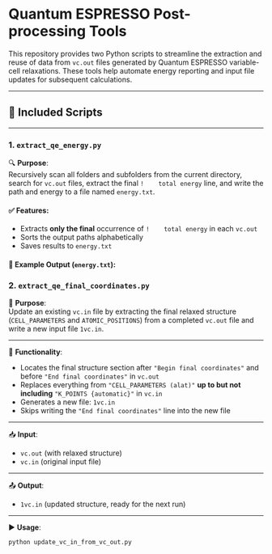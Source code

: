 # Quantum ESPRESSO Post-processing Tools

This repository provides two Python scripts to streamline the extraction and reuse of data from `vc.out` files generated by Quantum ESPRESSO variable-cell relaxations. These tools help automate energy reporting and input file updates for subsequent calculations.

---

## 🧰 Included Scripts

---

### 1. `extract_qe_energy.py`

🔍 **Purpose**:  
Recursively scan all folders and subfolders from the current directory, search for `vc.out` files, extract the final `!    total energy` line, and write the path and energy to a file named `energy.txt`.

#### ✅ Features:
- Extracts **only the final** occurrence of `!    total energy` in each `vc.out`
- Sorts the output paths alphabetically
- Saves results to `energy.txt`

#### 📄 Example Output (`energy.txt`):


### 2. `extract_qe_final_coordinates.py`

🔄 **Purpose**:  
Update an existing `vc.in` file by extracting the final relaxed structure (`CELL_PARAMETERS` and `ATOMIC_POSITIONS`) from a completed `vc.out` file and write a new input file `1vc.in`.

---

🔧 **Functionality**:
- Locates the final structure section after `"Begin final coordinates"` and before `"End final coordinates"` in `vc.out`
- Replaces everything from `"CELL_PARAMETERS (alat)"` **up to but not including** `"K_POINTS {automatic}"` in `vc.in`
- Generates a new file: `1vc.in`
- Skips writing the `"End final coordinates"` line into the new file

---

📥 **Input**:
- `vc.out` (with relaxed structure)
- `vc.in` (original input file)

---

📤 **Output**:
- `1vc.in` (updated structure, ready for the next run)

---

▶️ **Usage**:
```bash
python update_vc_in_from_vc_out.py
```
